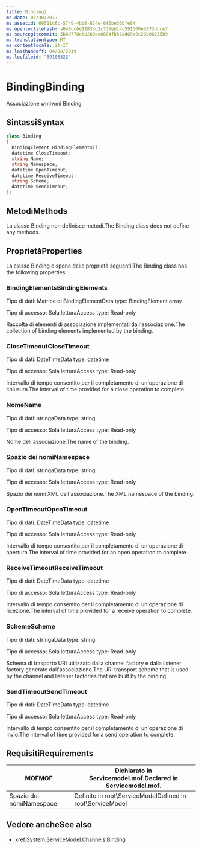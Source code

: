 ```yaml
---
title: Binding2
ms.date: 03/30/2017
ms.assetid: 09511c6c-5749-4bb0-874e-0f0be36bfe04
ms.openlocfilehash: a040cc6e12833d2c737eb14c591300e5873ddce7
ms.sourcegitcommit: 5b6d778ebb269ee6684fb57ad69a8c28b06235b9
ms.translationtype: MT
ms.contentlocale: it-IT
ms.lasthandoff: 04/08/2019
ms.locfileid: "59106522"
---
```

# <a name="binding"></a><span data-ttu-id="dbc56-102">Binding</span><span class="sxs-lookup"><span data-stu-id="dbc56-102">Binding</span></span>
<span data-ttu-id="dbc56-103">Associazione wmi</span><span class="sxs-lookup"><span data-stu-id="dbc56-103">wmi Binding</span></span>  
  
## <a name="syntax"></a><span data-ttu-id="dbc56-104">Sintassi</span><span class="sxs-lookup"><span data-stu-id="dbc56-104">Syntax</span></span>  
  
```csharp
class Binding  
{  
  BindingElement BindingElements[];  
  datetime CloseTimeout;  
  string Name;  
  string Namespace;  
  datetime OpenTimeout;  
  datetime ReceiveTimeout;  
  string Scheme;  
  datetime SendTimeout;  
};  
```  
  
## <a name="methods"></a><span data-ttu-id="dbc56-105">Metodi</span><span class="sxs-lookup"><span data-stu-id="dbc56-105">Methods</span></span>  
 <span data-ttu-id="dbc56-106">La classe Binding non definisce metodi.</span><span class="sxs-lookup"><span data-stu-id="dbc56-106">The Binding class does not define any methods.</span></span>  
  
## <a name="properties"></a><span data-ttu-id="dbc56-107">Proprietà</span><span class="sxs-lookup"><span data-stu-id="dbc56-107">Properties</span></span>  
 <span data-ttu-id="dbc56-108">La classe Binding dispone delle proprietà seguenti:</span><span class="sxs-lookup"><span data-stu-id="dbc56-108">The Binding class has the following properties.</span></span>  
  
### <a name="bindingelements"></a><span data-ttu-id="dbc56-109">BindingElements</span><span class="sxs-lookup"><span data-stu-id="dbc56-109">BindingElements</span></span>  
 <span data-ttu-id="dbc56-110">Tipo di dati: Matrice di BindingElement</span><span class="sxs-lookup"><span data-stu-id="dbc56-110">Data type: BindingElement array</span></span>  
  
 <span data-ttu-id="dbc56-111">Tipo di accesso: Sola lettura</span><span class="sxs-lookup"><span data-stu-id="dbc56-111">Access type: Read-only</span></span>  
  
 <span data-ttu-id="dbc56-112">Raccolta di elementi di associazione implementati dall'associazione.</span><span class="sxs-lookup"><span data-stu-id="dbc56-112">The collection of binding elements implemented by the binding.</span></span>  
  
### <a name="closetimeout"></a><span data-ttu-id="dbc56-113">CloseTimeout</span><span class="sxs-lookup"><span data-stu-id="dbc56-113">CloseTimeout</span></span>  
 <span data-ttu-id="dbc56-114">Tipo di dati: DateTime</span><span class="sxs-lookup"><span data-stu-id="dbc56-114">Data type: datetime</span></span>  
  
 <span data-ttu-id="dbc56-115">Tipo di accesso: Sola lettura</span><span class="sxs-lookup"><span data-stu-id="dbc56-115">Access type: Read-only</span></span>  
  
 <span data-ttu-id="dbc56-116">Intervallo di tempo consentito per il completamento di un'operazione di chiusura.</span><span class="sxs-lookup"><span data-stu-id="dbc56-116">The interval of time provided for a close operation to complete.</span></span>  
  
### <a name="name"></a><span data-ttu-id="dbc56-117">Nome</span><span class="sxs-lookup"><span data-stu-id="dbc56-117">Name</span></span>  
 <span data-ttu-id="dbc56-118">Tipo di dati: stringa</span><span class="sxs-lookup"><span data-stu-id="dbc56-118">Data type: string</span></span>  
  
 <span data-ttu-id="dbc56-119">Tipo di accesso: Sola lettura</span><span class="sxs-lookup"><span data-stu-id="dbc56-119">Access type: Read-only</span></span>  
  
 <span data-ttu-id="dbc56-120">Nome dell'associazione.</span><span class="sxs-lookup"><span data-stu-id="dbc56-120">The name of the binding.</span></span>  
  
### <a name="namespace"></a><span data-ttu-id="dbc56-121">Spazio dei nomi</span><span class="sxs-lookup"><span data-stu-id="dbc56-121">Namespace</span></span>  
 <span data-ttu-id="dbc56-122">Tipo di dati: stringa</span><span class="sxs-lookup"><span data-stu-id="dbc56-122">Data type: string</span></span>  
  
 <span data-ttu-id="dbc56-123">Tipo di accesso: Sola lettura</span><span class="sxs-lookup"><span data-stu-id="dbc56-123">Access type: Read-only</span></span>  
  
 <span data-ttu-id="dbc56-124">Spazio dei nomi XML dell'associazione.</span><span class="sxs-lookup"><span data-stu-id="dbc56-124">The XML namespace of the binding.</span></span>  
  
### <a name="opentimeout"></a><span data-ttu-id="dbc56-125">OpenTimeout</span><span class="sxs-lookup"><span data-stu-id="dbc56-125">OpenTimeout</span></span>  
 <span data-ttu-id="dbc56-126">Tipo di dati: DateTime</span><span class="sxs-lookup"><span data-stu-id="dbc56-126">Data type: datetime</span></span>  
  
 <span data-ttu-id="dbc56-127">Tipo di accesso: Sola lettura</span><span class="sxs-lookup"><span data-stu-id="dbc56-127">Access type: Read-only</span></span>  
  
 <span data-ttu-id="dbc56-128">Intervallo di tempo consentito per il completamento di un'operazione di apertura.</span><span class="sxs-lookup"><span data-stu-id="dbc56-128">The interval of time provided for an open operation to complete.</span></span>  
  
### <a name="receivetimeout"></a><span data-ttu-id="dbc56-129">ReceiveTimeout</span><span class="sxs-lookup"><span data-stu-id="dbc56-129">ReceiveTimeout</span></span>  
 <span data-ttu-id="dbc56-130">Tipo di dati: DateTime</span><span class="sxs-lookup"><span data-stu-id="dbc56-130">Data type: datetime</span></span>  
  
 <span data-ttu-id="dbc56-131">Tipo di accesso: Sola lettura</span><span class="sxs-lookup"><span data-stu-id="dbc56-131">Access type: Read-only</span></span>  
  
 <span data-ttu-id="dbc56-132">Intervallo di tempo consentito per il completamento di un'operazione di ricezione.</span><span class="sxs-lookup"><span data-stu-id="dbc56-132">The interval of time provided for a receive operation to complete.</span></span>  
  
### <a name="scheme"></a><span data-ttu-id="dbc56-133">Scheme</span><span class="sxs-lookup"><span data-stu-id="dbc56-133">Scheme</span></span>  
 <span data-ttu-id="dbc56-134">Tipo di dati: stringa</span><span class="sxs-lookup"><span data-stu-id="dbc56-134">Data type: string</span></span>  
  
 <span data-ttu-id="dbc56-135">Tipo di accesso: Sola lettura</span><span class="sxs-lookup"><span data-stu-id="dbc56-135">Access type: Read-only</span></span>  
  
 <span data-ttu-id="dbc56-136">Schema di trasporto URI utilizzato dalla channel factory e dalla listener factory generate dall'associazione.</span><span class="sxs-lookup"><span data-stu-id="dbc56-136">The URI transport scheme that is used by the channel and listener factories that are built by the binding.</span></span>  
  
### <a name="sendtimeout"></a><span data-ttu-id="dbc56-137">SendTimeout</span><span class="sxs-lookup"><span data-stu-id="dbc56-137">SendTimeout</span></span>  
 <span data-ttu-id="dbc56-138">Tipo di dati: DateTime</span><span class="sxs-lookup"><span data-stu-id="dbc56-138">Data type: datetime</span></span>  
  
 <span data-ttu-id="dbc56-139">Tipo di accesso: Sola lettura</span><span class="sxs-lookup"><span data-stu-id="dbc56-139">Access type: Read-only</span></span>  
  
 <span data-ttu-id="dbc56-140">Intervallo di tempo consentito per il completamento di un'operazione di invio.</span><span class="sxs-lookup"><span data-stu-id="dbc56-140">The interval of time provided for a send operation to complete.</span></span>  
  
## <a name="requirements"></a><span data-ttu-id="dbc56-141">Requisiti</span><span class="sxs-lookup"><span data-stu-id="dbc56-141">Requirements</span></span>  
  
|<span data-ttu-id="dbc56-142">MOF</span><span class="sxs-lookup"><span data-stu-id="dbc56-142">MOF</span></span>|<span data-ttu-id="dbc56-143">Dichiarato in Servicemodel.mof.</span><span class="sxs-lookup"><span data-stu-id="dbc56-143">Declared in Servicemodel.mof.</span></span>|  
|---------|-----------------------------------|  
|<span data-ttu-id="dbc56-144">Spazio dei nomi</span><span class="sxs-lookup"><span data-stu-id="dbc56-144">Namespace</span></span>|<span data-ttu-id="dbc56-145">Definito in root\ServiceModel</span><span class="sxs-lookup"><span data-stu-id="dbc56-145">Defined in root\ServiceModel</span></span>|  
  
## <a name="see-also"></a><span data-ttu-id="dbc56-146">Vedere anche</span><span class="sxs-lookup"><span data-stu-id="dbc56-146">See also</span></span>

- <xref:System.ServiceModel.Channels.Binding>

